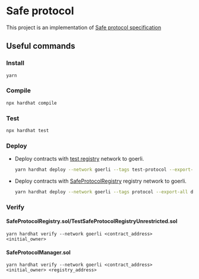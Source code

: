# Safe protocol

This project is an implementation of [Safe protocol specification](https://github.com/5afe/safe-protocol-specs)

## Useful commands

### Install

```bash
yarn
```

### Compile

```bash
npx hardhat compile
```

### Test

```bash
npx hardhat test
```

### Deploy

- Deploy contracts with [test registry](./contracts/test/TestSafeProtocolRegistryUnrestricted.sol) network to goerli.
    ```bash
    yarn hardhat deploy --network goerli --tags test-protocol --export-all deployments.ts
    ```
- Deploy contracts with [SafeProtocolRegistry](./contracts/test/TestSafeProtocolRegistryUnrestricted.sol) registry network to goerli.
    ```bash
    yarn hardhat deploy --network goerli --tags protocol --export-all deployments.ts
    ```

### Verify

#### SafeProtocolRegistry.sol/TestSafeProtocolRegistryUnrestricted.sol
```
yarn hardhat verify --network goerli <contract_address> <initial_owner>
```

#### SafeProtocolManager.sol
```
yarn hardhat verify --network goerli <contract_address> <initial_owner> <registry_address>
```